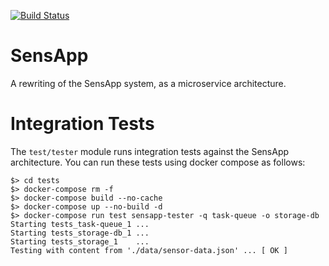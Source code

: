 [![Build Status](https://travis-ci.org/fchauvel/sensapp.svg?branch=master)](https://travis-ci.org/fchauvel/sensapp)

# SensApp

A rewriting of the SensApp system, as a microservice architecture.


# Integration Tests

The `test/tester` module runs integration tests against the SensApp
architecture. You can run these tests using docker compose as follows:

	$> cd tests
	$> docker-compose rm -f
	$> docker-compose build --no-cache
	$> docker-compose up --no-build -d
	$> docker-compose run test sensapp-tester -q task-queue -o storage-db
	Starting tests_task-queue_1 ... 
	Starting tests_storage-db_1 ... 
	Starting tests_storage_1    ... 
	Testing with content from './data/sensor-data.json' ... [ OK ]
	
